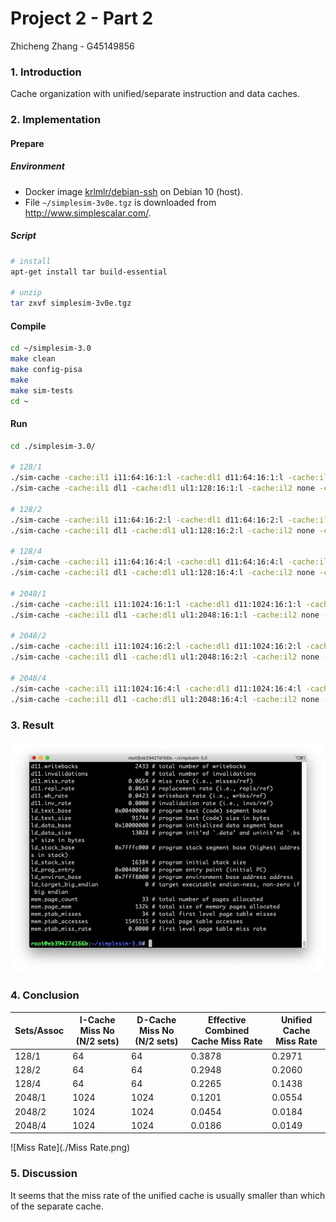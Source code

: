 # Project 2 - Part 2

Zhicheng Zhang - G45149856



### 1. Introduction

Cache organization with unified/separate instruction and data caches.



### 2. Implementation

#### Prepare

##### Environment

- Docker image [krlmlr/debian-ssh](krlmlr/debian-ssh) on Debian 10 (host).
- File `~/simplesim-3v0e.tgz` is downloaded from http://www.simplescalar.com/.

##### Script

``` bash
# install
apt-get install tar build-essential

# unzip
tar zxvf simplesim-3v0e.tgz

```

#### Compile

``` bash
cd ~/simplesim-3.0
make clean
make config-pisa
make
make sim-tests
cd ~
```

#### Run

``` bash
cd ./simplesim-3.0/

# 128/1
./sim-cache -cache:il1 i11:64:16:1:l -cache:dl1 d11:64:16:1:l -cache:il2 none -cache:dl2 none -tlb:itlb none -tlb:dtlb none tests-pisa/bin.little/test-math
./sim-cache -cache:il1 dl1 -cache:dl1 ul1:128:16:1:l -cache:il2 none -cache:dl2 none -tlb:itlb none -tlb:dtlb none tests-pisa/bin.little/test-math

# 128/2
./sim-cache -cache:il1 i11:64:16:2:l -cache:dl1 d11:64:16:2:l -cache:il2 none -cache:dl2 none -tlb:itlb none -tlb:dtlb none tests-pisa/bin.little/test-math
./sim-cache -cache:il1 dl1 -cache:dl1 ul1:128:16:2:l -cache:il2 none -cache:dl2 none -tlb:itlb none -tlb:dtlb none tests-pisa/bin.little/test-math

# 128/4
./sim-cache -cache:il1 i11:64:16:4:l -cache:dl1 d11:64:16:4:l -cache:il2 none -cache:dl2 none -tlb:itlb none -tlb:dtlb none tests-pisa/bin.little/test-math
./sim-cache -cache:il1 dl1 -cache:dl1 ul1:128:16:4:l -cache:il2 none -cache:dl2 none -tlb:itlb none -tlb:dtlb none tests-pisa/bin.little/test-math

# 2048/1
./sim-cache -cache:il1 i11:1024:16:1:l -cache:dl1 d11:1024:16:1:l -cache:il2 none -cache:dl2 none -tlb:itlb none -tlb:dtlb none tests-pisa/bin.little/test-math
./sim-cache -cache:il1 dl1 -cache:dl1 ul1:2048:16:1:l -cache:il2 none -cache:dl2 none -tlb:itlb none -tlb:dtlb none tests-pisa/bin.little/test-math

# 2048/2
./sim-cache -cache:il1 i11:1024:16:2:l -cache:dl1 d11:1024:16:2:l -cache:il2 none -cache:dl2 none -tlb:itlb none -tlb:dtlb none tests-pisa/bin.little/test-math
./sim-cache -cache:il1 dl1 -cache:dl1 ul1:2048:16:2:l -cache:il2 none -cache:dl2 none -tlb:itlb none -tlb:dtlb none tests-pisa/bin.little/test-math

# 2048/4
./sim-cache -cache:il1 i11:1024:16:4:l -cache:dl1 d11:1024:16:4:l -cache:il2 none -cache:dl2 none -tlb:itlb none -tlb:dtlb none tests-pisa/bin.little/test-math
./sim-cache -cache:il1 dl1 -cache:dl1 ul1:2048:16:4:l -cache:il2 none -cache:dl2 none -tlb:itlb none -tlb:dtlb none tests-pisa/bin.little/test-math
```

<div style="page-break-after: always;"></div>

### 3. Result

![Result](./Result.png)

<div style="page-break-after: always;"></div>

### 4. Conclusion

| Sets/Assoc | I-Cache Miss No (N/2 sets) | D-Cache Miss No (N/2 sets) | Effective Combined Cache Miss Rate | Unified Cache Miss Rate |
| ---------- | -------------------------- | -------------------------- | ---------------------------------- | ----------------------- |
| 128/1      | 64                         | 64                         | 0.3878                             | 0.2971                  |
| 128/2      | 64                         | 64                         | 0.2948                             | 0.2060                  |
| 128/4      | 64                         | 64                         | 0.2265                             | 0.1438                  |
| 2048/1     | 1024                       | 1024                       | 0.1201                             | 0.0554                  |
| 2048/2     | 1024                       | 1024                       | 0.0454                             | 0.0184                  |
| 2048/4     | 1024                       | 1024                       | 0.0186                             | 0.0149                  |

![Miss Rate](./Miss Rate.png)



### 5. Discussion

It seems that the miss rate of the unified cache is usually smaller than which of the separate cache.

